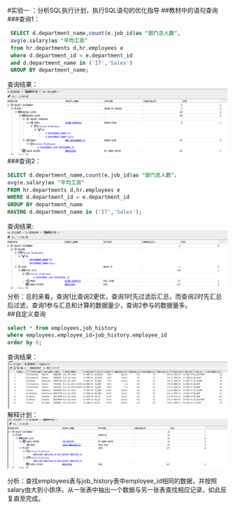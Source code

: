 #实验一 ：分析SQL执行计划，执行SQL语句的优化指导
##教材中的语句查询
###查询1：<br>
   ```sql
    SELECT d.department_name,count(e.job_id)as "部门总人数",
    avg(e.salary)as "平均工资"
    from hr.departments d,hr.employees e
    where d.department_id = e.department_id
    and d.department_name in ('IT','Sales')
    GROUP BY department_name;
   ```
 查询结果：![result1](result1.png)
###查询2：<br>
   ```sql
   SELECT d.department_name,count(e.job_id)as "部门总人数"，
   avg(e.salary)as "平均工资"
   FROM hr.departments d,hr.employees e
   WHERE d.department_id = e.department_id
   GROUP BY department_name
   HAVING d.department_name in ('IT','Sales');
   ```
查询结果:![result2](result2.png)
分析：总的来看，查询1比查询2更优，查询1时先过滤后汇总，而查询2时先汇总后过滤，查询1参与汇总和计算的数据量少，查询2参与的数据量多。<br>
##自定义查询
   ```sql
   select * from employees,job_history
   where employees.employee_id=job_history.employee_id
   order by 8;
   ```
  查询结果：![result3](result3.png)
  解释计划：![result4](result4.png)
  
   分析：查找employees表与job_history表中employee_id相同的数据，并按照salary由大到小排序。从一张表中抽出一个数据与另一张表查找相应记录，如此反复直至完成。